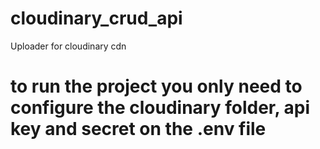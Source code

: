 # cloudinary_crud_api
Uploader for cloudinary cdn


# to run the project you only need to configure the cloudinary folder, api key and secret on the .env file